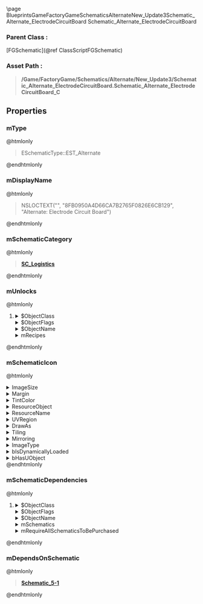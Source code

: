 \page BlueprintsGameFactoryGameSchematicsAlternateNew_Update3Schematic_Alternate_ElectrodeCircuitBoard Schematic_Alternate_ElectrodeCircuitBoard
### Parent Class :
[FGSchematic](@ref ClassScriptFGSchematic)
### Asset Path :
<b><blockquote>/Game/FactoryGame/Schematics/Alternate/New_Update3/Schematic_Alternate_ElectrodeCircuitBoard.Schematic_Alternate_ElectrodeCircuitBoard_C</blockquote></b>
## Properties

### mType
@htmlonly
<blockquote>ESchematicType::EST_Alternate</blockquote>
@endhtmlonly

### mDisplayName
@htmlonly
<blockquote>NSLOCTEXT("", "8FB0950A4D66CA7B2765F0826E6CB129", "Alternate: Electrode Circuit Board")</blockquote>
@endhtmlonly

### mSchematicCategory
@htmlonly
<b><a href="_blueprints_game_factory_game_schematics_schematic_categories_s_c__logistics.html"><blockquote>SC_Logistics</blockquote></a></b>
@endhtmlonly

### mUnlocks
@htmlonly
<ol>
<li>
<details>
 <summary>$ObjectClass</summary>
<b><a href="_blueprints_game_factory_game_unlocks_b_p__unlock_recipe.html"><blockquote>BP_UnlockRecipe</blockquote></a></b>
</details>
<details>
 <summary>$ObjectFlags</summary>
<blockquote>2621440</blockquote>
</details>
<details>
 <summary>$ObjectName</summary>
<blockquote>BP_UnlockRecipe_C_0</blockquote>
</details>
<details>
 <summary>mRecipes</summary>
<ol>
<li>
<b><a href="_blueprints_game_factory_game_recipes_alternate_recipes_new__update3_recipe__alternate__electrode_circuit_board.html"><blockquote>Recipe_Alternate_ElectrodeCircuitBoard</blockquote></a></b>
</li>
</ol>
</details>
</li>
</ol>
@endhtmlonly

### mSchematicIcon
@htmlonly
<details>
 <summary>ImageSize</summary>
<details>
 <summary>X</summary>
<blockquote>256</blockquote>
</details>
<details>
 <summary>Y</summary>
<blockquote>256</blockquote>
</details>
</details>
<details>
 <summary>Margin</summary>
<details>
 <summary>Left</summary>
<blockquote>0</blockquote>
</details>
<details>
 <summary>Top</summary>
<blockquote>0</blockquote>
</details>
<details>
 <summary>Right</summary>
<blockquote>0</blockquote>
</details>
<details>
 <summary>Bottom</summary>
<blockquote>0</blockquote>
</details>
</details>
<details>
 <summary>TintColor</summary>
<details>
 <summary>SpecifiedColor</summary>
<details>
 <summary>R</summary>
<blockquote>1</blockquote>
</details>
<details>
 <summary>G</summary>
<blockquote>1</blockquote>
</details>
<details>
 <summary>B</summary>
<blockquote>1</blockquote>
</details>
<details>
 <summary>A</summary>
<blockquote>1</blockquote>
</details>
</details>
<details>
 <summary>ColorUseRule</summary>
<blockquote>0</blockquote>
</details>
</details>
<details>
 <summary>ResourceObject</summary>
<details>
 <summary>$AssetPath</summary>
<b><a href="_blueprints_game_factory_game_buildable_factory_trading_post_u_i_schematic_icons_schematic_icon__m_a_m.html"><blockquote>SchematicIcon_MAM</blockquote></a></b>
</details>
</details>
<details>
 <summary>ResourceName</summary>
<blockquote>None</blockquote>
</details>
<details>
 <summary>UVRegion</summary>
<details>
 <summary>Min</summary>
<details>
 <summary>X</summary>
<blockquote>0</blockquote>
</details>
<details>
 <summary>Y</summary>
<blockquote>0</blockquote>
</details>
</details>
<details>
 <summary>Max</summary>
<details>
 <summary>X</summary>
<blockquote>0</blockquote>
</details>
<details>
 <summary>Y</summary>
<blockquote>0</blockquote>
</details>
</details>
<details>
 <summary>bIsValid</summary>
<blockquote>0</blockquote>
</details>
</details>
<details>
 <summary>DrawAs</summary>
<blockquote>3</blockquote>
</details>
<details>
 <summary>Tiling</summary>
<blockquote>0</blockquote>
</details>
<details>
 <summary>Mirroring</summary>
<blockquote>0</blockquote>
</details>
<details>
 <summary>ImageType</summary>
<blockquote>0</blockquote>
</details>
<details>
 <summary>bIsDynamicallyLoaded</summary>
<blockquote>False</blockquote>
</details>
<details>
 <summary>bHasUObject</summary>
<blockquote>False</blockquote>
</details>
@endhtmlonly

### mSchematicDependencies
@htmlonly
<ol>
<li>
<details>
 <summary>$ObjectClass</summary>
<b><a href="_blueprints_game_factory_game_availability_dependencies_b_p__schematic_purchased_dependency.html"><blockquote>BP_SchematicPurchasedDependency</blockquote></a></b>
</details>
<details>
 <summary>$ObjectFlags</summary>
<blockquote>2621440</blockquote>
</details>
<details>
 <summary>$ObjectName</summary>
<blockquote>BP_SchematicPurchasedDependency_C_0</blockquote>
</details>
<details>
 <summary>mSchematics</summary>
<ol>
<li>
<b><a href="_blueprints_game_factory_game_schematics_progression_schematic_5-1.html"><blockquote>Schematic_5-1</blockquote></a></b>
</li>
</ol>
</details>
<details>
 <summary>mRequireAllSchematicsToBePurchased</summary>
<blockquote>True</blockquote>
</details>
</li>
</ol>
@endhtmlonly

### mDependsOnSchematic
@htmlonly
<b><a href="_blueprints_game_factory_game_schematics_progression_schematic_5-1.html"><blockquote>Schematic_5-1</blockquote></a></b>
@endhtmlonly

